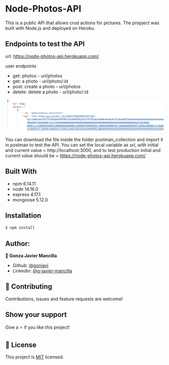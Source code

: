 # Node-Photos-API

This is a public API that allows crud actions for pictures. The propject was built with Node.js and deployed on Heroku.

## Endpoints to test the API

url: https://node-photos-api.herokuapp.com/

user endpoints
- get: photos - url/photos
- get: a photo - url/photo/:id
- post: create a photo - url/photos
- delete: delete a photo - url/photo/:id

![screenshot](./img/json.png) 


You can download the file inside the folder postman_collection and import it in postman to test the API. You can set the local variable as url, with initial and current value = http://localhost:3000, and to test production initial and current value should be = https://node-photos-api.herokuapp.com/

## Built With

- npm 6.14.11
- node 14.16.0
- express 4.17.1
- mongoose 5.12.0

## Installation

```bash
$ npm install
```

## Author:
👤 **Gonza Javier Mancilla**

- Github: [@gonjavi](https://github.com/gonjavi)
- Linkedin: [@g-javier-mancilla](https://www.linkedin.com/in/g-mancillla)


## 🤝 Contributing

Contributions, issues and feature requests are welcome!


## Show your support

Give a ⭐️ if you like this project!


## 📝 License

This project is [MIT](lic.url) licensed.
